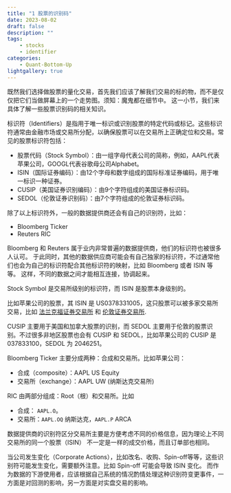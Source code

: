 ```yaml
---
title: "1 股票的识别码"
date: 2023-08-02
draft: false
description: ""
tags: 
    - stocks
    - identifier
categories: 
    - Quant-Bottom-Up
lightgallery: true
---
```


既然我们选择做股票的量化交易，首先我们应该了解我们交易的标的物，而不是仅仅把它们当做屏幕上的一个走势图。须知：魔鬼都在细节中。
这一小节，我们来具体了解一些股票识别码的相关知识。

标识符（Identifiers）是指用于唯一标识或识别股票的特定代码或标记。这些标识符通常由金融市场或交易所分配，以确保股票可以在交易所上正确定位和交易。常见的股票标识符包括：

- 股票代码（Stock Symbol）：由一组字母代表公司的简称，例如，AAPL代表苹果公司，GOOGL代表谷歌母公司Alphabet。
- ISIN（国际证券编码）：由12个字母和数字组成的国际标准证券编码，用于唯一标识一种证券。
- CUSIP（美国证券识别编码）：由9个字符组成的美国证券标识码。
- SEDOL（伦敦证券识别码）：由7个字符组成的伦敦证券标识码。

除了以上标识符外，一般的数据提供商还会有自己的识别符，比如：

- Bloomberg Ticker
- Reuters RIC

Bloomberg 和 Reuters 属于业内非常普遍的数据提供商，他们的标识符也被很多人认可。
于此同时，其他的数据供应商可能会有自己独家的标识符，不过通常他们也会为自己的标识符配合其他标识符的映射，比如 Bloomberg 或者 ISIN 等等。
这样，不同的数据之间才能相互连接，协调起来。

Stock Symbol 是交易所级别的标识符，而 ISIN 是股票本身级别的。

比如苹果公司的股票，其 ISIN 是 US0378331005，这只股票可以被多家交易所交易，比如 [法兰克福证券交易所](https://www.boerse-frankfurt.de/equity/apple-inc) 和 [伦敦证券交易所](https://www.londonstockexchange.com/market-stock/0R2V/apple-inc/overview).

CUSIP 主要用于美国和加拿大股票的识别，而 SEDOL 主要用于伦敦的股票识别。不过很多非地区股票也会有 CUSIP 和 SEDOL，比如苹果公司的
CUSIP 是 037833100，SEDOL 为 2046251。

Bloomberg Ticker 主要分成两种：合成和交易所。比如苹果公司：

- 合成（composite）：AAPL US Equity
- 交易所（exchange）：AAPL UW (纳斯达克交易所)

RIC 由两部分组成：Root（根）和交易所。比如

- 合成： `AAPL.O`。
- 交易所：`AAPL.OQ` 纳斯达克，`AAPL.P` ARCA

数据提供商的识别符区分交易所主要是方便考虑不同的价格信息，因为理论上不同交易所的同一个股票（ISIN）
不一定是一样的成交价格，而且订单部也相同。

当公司发生变化（Corporate Actions），比如改名、收购、Spin-off等等，这些识别符可能发生变化，需要额外注意。比如 Spin-off 可能会导致 ISIN 变化。
而作为数据的下游使用者，应该根据自己系统的情况酌情处理这种识别符变更事件，一方面是对回测的影响，另一方面是对实盘交易的影响。
